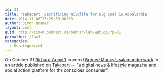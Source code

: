 ```yaml
---
id: 31
title: 'Takepart: Sacrificing Wildlife for Big Coal in Appalachia'
date: 2014-11-06T15:25:39+00:00
author: Simon Bonner
layout: post
guid: http://simon.bonners.ca/bonner-lab/wpblog/?p=31
permalink: /?p=31
categories:
  - Uncategorized
---
```

On October 31 <span class="byline author tp4-author-full"><span class="byline-author"><a class="tplinkpos" href="http://www.takepart.com/author/richard-conniff" rel="author" name="&lpos=Author Full Bio Link">Richard Conniff</a></span></span> covered [Brenee Muncy&#8217;s salamander work](http://simon.bonners.ca/bonner-lab/wpblog/?p=29 "Mountaintop Removal Mining Reduces Stream Salamander Occupancy and Richness in Southeastern Kentucky (USA) Biological Conservation") in an article published on [Takepart](http://www.takepart.com/) &#8212; &#8220;a digital news & lifestyle magazine and social action platform for the conscious consumer&#8221;.

&nbsp;